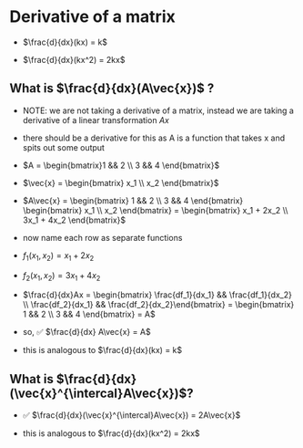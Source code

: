 # Derivative of a matrix

* $\frac{d}{dx}(kx) = k$

* $\frac{d}{dx}(kx^2) = 2kx$

## What is $\frac{d}{dx}(A\vec{x})$ ?

* NOTE: we are not taking a derivative of a matrix, instead we are taking a derivative of a linear transformation $Ax$

* there should be a derivative for this as A is a function that takes x and spits out some output

* $A = \begin{bmatrix}1 && 2 \\
3 && 4 \end{bmatrix}$

* $\vec{x} = \begin{bmatrix} x_1 \\ x_2 \end{bmatrix}$

* $A\vec{x} = \begin{bmatrix} 1 && 2 \\ 3 && 4 \end{bmatrix} \begin{bmatrix} x_1 \\ x_2 \end{bmatrix} = \begin{bmatrix} x_1 + 2x_2 \\ 3x_1 + 4x_2 \end{bmatrix}$

* now name each row as separate functions

* $f_1(x_1, x_2) = x_1 + 2x_2$

* $f_2(x_1, x_2) = 3x_1 + 4x_2$

* $\frac{d}{dx}Ax = \begin{bmatrix} \frac{df_1}{dx_1} && \frac{df_1}{dx_2} \\ \frac{df_2}{dx_1} && \frac{df_2}{dx_2}\end{bmatrix}  = \begin{bmatrix} 1 && 2 \\ 3 && 4 \end{bmatrix} = A$

* so, ✅ $\frac{d}{dx} A\vec{x} = A$

* this is analogous to $\frac{d}{dx}(kx) = k$

## What is $\frac{d}{dx}(\vec{x}^{\intercal}A\vec{x})$?

* ✅ $\frac{d}{dx}(\vec{x}^{\intercal}A\vec{x}) = 2A\vec{x}$

* this is analogous to $\frac{d}{dx}(kx^2) = 2kx$